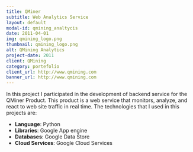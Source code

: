 ```yaml
---
title: QMiner
subtitle: Web Analytics Service
layout: default
modal-id: qmining_analtycis
date: 2011-04-01
img: qmining_logo.png
thumbnail: qmining_logo.png
alt: QMining Analytics
project-date: 2011
client: QMining
category: portefolio
client_url: http://www.qmining.com
banner_url: http://www.qmining.com
---
```


In this project I  participated in the development of backend service for the QMiner Product.
This product is a web service that monitors, analyze, and react to web site traffic in real time.
The technologies that I used in this projects are:


- **Language**: Python
- **Libraries**: Google App engine
- **Databases**:  Google Data Store
- **Cloud Services**: Google Cloud Services